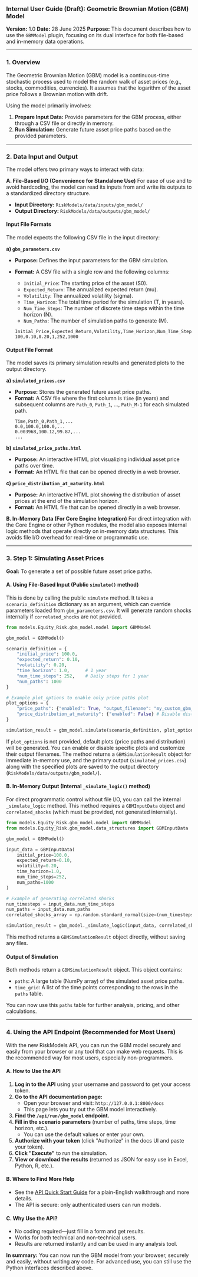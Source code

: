 ### **Internal User Guide (Draft): Geometric Brownian Motion (GBM) Model**

**Version:** 1.0
**Date:** 28 June 2025
**Purpose:** This document describes how to use the `GBMModel` plugin, focusing on its dual interface for both file-based and in-memory data operations.

---

### **1. Overview**

The Geometric Brownian Motion (GBM) model is a continuous-time stochastic process used to model the random walk of asset prices (e.g., stocks, commodities, currencies). It assumes that the logarithm of the asset price follows a Brownian motion with drift.

Using the model primarily involves:
1.  **Prepare Input Data:** Provide parameters for the GBM process, either through a CSV file or directly in memory.
2.  **Run Simulation:** Generate future asset price paths based on the provided parameters.

---

### **2. Data Input and Output**

The model offers two primary ways to interact with data:

**A. File-Based I/O (Convenience for Standalone Use)**
For ease of use and to avoid hardcoding, the model can read its inputs from and write its outputs to a standardized directory structure.

*   **Input Directory:** `RiskModels/data/inputs/gbm_model/`
*   **Output Directory:** `RiskModels/data/outputs/gbm_model/`

#### **Input File Formats**

The model expects the following CSV file in the input directory:

**a) `gbm_parameters.csv`**
*   **Purpose:** Defines the input parameters for the GBM simulation.
*   **Format:** A CSV file with a single row and the following columns:
    *   `Initial_Price`: The starting price of the asset (S0).
    *   `Expected_Return`: The annualized expected return (mu).
    *   `Volatility`: The annualized volatility (sigma).
    *   `Time_Horizon`: The total time period for the simulation (T, in years).
    *   `Num_Time_Steps`: The number of discrete time steps within the time horizon (N).
    *   `Num_Paths`: The number of simulation paths to generate (M).

    ```csv
    Initial_Price,Expected_Return,Volatility,Time_Horizon,Num_Time_Steps,Num_Paths
    100,0.10,0.20,1,252,1000
    ```

#### **Output File Format**

The model saves its primary simulation results and generated plots to the output directory.

**a) `simulated_prices.csv`**
*   **Purpose:** Stores the generated future asset price paths.
*   **Format:** A CSV file where the first column is `Time` (in years) and subsequent columns are `Path_0`, `Path_1`, ..., `Path_M-1` for each simulated path.
    ```csv
    Time,Path_0,Path_1,...
    0.0,100.0,100.0,...
    0.003968,100.12,99.87,...
    ...
    ```

**b) `simulated_price_paths.html`**
*   **Purpose:** An interactive HTML plot visualizing individual asset price paths over time.
*   **Format:** An HTML file that can be opened directly in a web browser.

**c) `price_distribution_at_maturity.html`**
*   **Purpose:** An interactive HTML plot showing the distribution of asset prices at the end of the simulation horizon.
*   **Format:** An HTML file that can be opened directly in a web browser.

**B. In-Memory Data (For Core Engine Integration)**
For direct integration with the Core Engine or other Python modules, the model also exposes internal logic methods that operate directly on in-memory data structures. This avoids file I/O overhead for real-time or programmatic use.

---

### **3. Step 1: Simulating Asset Prices**

**Goal:** To generate a set of possible future asset price paths.

#### **A. Using File-Based Input (Public `simulate()` method)**

This is done by calling the public `simulate` method. It takes a `scenario_definition` dictionary as an argument, which can override parameters loaded from `gbm_parameters.csv`. It will generate random shocks internally if `correlated_shocks` are not provided.

```python
from models.Equity_Risk.gbm_model.model import GBMModel

gbm_model = GBMModel()

scenario_definition = {
    "initial_price": 100.0,
    "expected_return": 0.10,
    "volatility": 0.20,
    "time_horizon": 1.0,      # 1 year
    "num_time_steps": 252,    # Daily steps for 1 year
    "num_paths": 1000
}

# Example plot_options to enable only price paths plot
plot_options = {
    "price_paths": {"enabled": True, "output_filename": "my_custom_gbm_paths.html"},
    "price_distribution_at_maturity": {"enabled": False} # Disable distribution plot
}

simulation_result = gbm_model.simulate(scenario_definition, plot_options=plot_options)
```

If `plot_options` is not provided, default plots (price paths and distribution) will be generated. You can enable or disable specific plots and customize their output filenames. The method returns a `GBMSimulationResult` object for immediate in-memory use, and the primary output (`simulated_prices.csv`) along with the specified plots are saved to the output directory (`RiskModels/data/outputs/gbm_model/`).

#### **B. In-Memory Output (Internal `_simulate_logic()` method)**

For direct programmatic control without file I/O, you can call the internal `_simulate_logic` method. This method requires a `GBMInputData` object and `correlated_shocks` (which must be provided, not generated internally).

```python
from models.Equity_Risk.gbm_model.model import GBMModel
from models.Equity_Risk.gbm_model.data_structures import GBMInputData

gbm_model = GBMModel()

input_data = GBMInputData(
    initial_price=100.0,
    expected_return=0.10,
    volatility=0.20,
    time_horizon=1.0,
    num_time_steps=252,
    num_paths=1000
)

# Example of generating correlated shocks
num_timesteps = input_data.num_time_steps
num_paths = input_data.num_paths
correlated_shocks_array = np.random.standard_normal(size=(num_timesteps, num_paths))

simulation_result = gbm_model._simulate_logic(input_data, correlated_shocks_array)
```

This method returns a `GBMSimulationResult` object directly, without saving any files.

#### **Output of Simulation**

Both methods return a `GBMSimulationResult` object. This object contains:

*   `paths`: A large table (NumPy array) of the simulated asset price paths.
*   `time_grid`: A list of the time points corresponding to the rows in the `paths` table.

You can now use this `paths` table for further analysis, pricing, and other calculations.

---

### **4. Using the API Endpoint (Recommended for Most Users)**

With the new RiskModels API, you can run the GBM model securely and easily from your browser or any tool that can make web requests. This is the recommended way for most users, especially non-programmers.

#### **A. How to Use the API**

1. **Log in to the API** using your username and password to get your access token.
2. **Go to the API documentation page:**
   - Open your browser and visit: `http://127.0.0.1:8000/docs`
   - This page lets you try out the GBM model interactively.
3. **Find the `/api/run/gbm_model` endpoint.**
4. **Fill in the scenario parameters** (number of paths, time steps, time horizon, etc.).
   - You can use the default values or enter your own.
5. **Authorize with your token** (click "Authorize" in the docs UI and paste your token).
6. **Click "Execute"** to run the simulation.
7. **View or download the results** (returned as JSON for easy use in Excel, Python, R, etc.).

#### **B. Where to Find More Help**
- See the [API Quick Start Guide](../../../../docs/guides/quickstart_api.md) for a plain-English walkthrough and more details.
- The API is secure: only authenticated users can run models.

#### **C. Why Use the API?**
- No coding required—just fill in a form and get results.
- Works for both technical and non-technical users.
- Results are returned instantly and can be used in any analysis tool.

**In summary:**
You can now run the GBM model from your browser, securely and easily, without writing any code. For advanced use, you can still use the Python interfaces described above.

